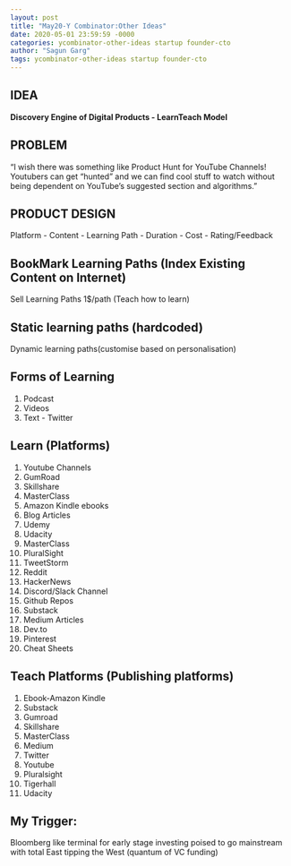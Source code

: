 ```yaml
---
layout: post
title: "May20-Y Combinator:Other Ideas"
date: 2020-05-01 23:59:59 -0000
categories: ycombinator-other-ideas startup founder-cto
author: "Sagun Garg"
tags: ycombinator-other-ideas startup founder-cto 
---
```


## IDEA
**Discovery Engine of Digital Products - LearnTeach Model**

## PROBLEM
“I wish there was something like Product Hunt for YouTube Channels! Youtubers can get “hunted” and we can find cool stuff to watch without being dependent on YouTube’s suggested section and algorithms.”

## PRODUCT DESIGN
Platform - Content - Learning Path - Duration - Cost - Rating/Feedback

## BookMark Learning Paths (Index Existing Content on Internet)
Sell Learning Paths 1$/path (Teach how to learn)

## Static learning paths (hardcoded)
Dynamic learning paths(customise based on personalisation)

## Forms of Learning
1. Podcast
2. Videos
3. Text - Twitter

## Learn (Platforms)
1. Youtube Channels
2. GumRoad
3. Skillshare
4. MasterClass
5. Amazon Kindle ebooks
6. Blog Articles
7. Udemy
8. Udacity
9. MasterClass
10. PluralSight
11. TweetStorm
12. Reddit 
13. HackerNews
14. Discord/Slack Channel
15. Github Repos
16. Substack
17. Medium Articles
18. Dev.to
19. Pinterest
20. Cheat Sheets

## Teach Platforms (Publishing platforms)
1. Ebook-Amazon Kindle
2. Substack
3. Gumroad
4. Skillshare
5. MasterClass
6. Medium
7. Twitter
8. Youtube
9. Pluralsight
10. Tigerhall
11. Udacity


## My Trigger: 
Bloomberg like terminal for early stage investing poised to go mainstream with total East tipping the West (quantum of VC funding)